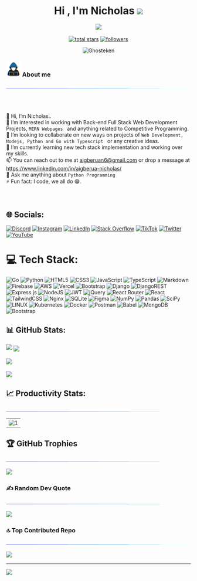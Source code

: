 <h1 align="center">Hi , I'm Nicholas <img src="https://media.giphy.com/media/hvRJCLFzcasrR4ia7z/giphy.gif" width="35"></h1>



<p align="center">
  <a href="https://github.com/DenverCoder1/readme-typing-svg"><img src="https://readme-typing-svg.herokuapp.com?font=Time+New+Roman&color=%23C8BE25&size=25&center=true&vCenter=true&width=600&height=100&lines=Computer+Science+Student;Backend+Developer;Ready+to+learn+new+things"></a>
</p>



<p align="center"> 
  <a href="https://github.com/Ghosteken?tab=repositories&sort=stargazers">
    <img alt="total stars" title="Total stars on GitHub" src="https://custom-icon-badges.demolab.com/github/stars/Ghosteken?color=FFBF00&style=for-the-badge&labelColor=ff5e00&logo=star"/></a>
  <a href="https://github.com/Ghosteken?tab=followers">
    <img alt="followers" title="Follow me on Github" src="https://custom-icon-badges.demolab.com/github/followers/Ghosteken?color=236ad3&labelColor=1155ba&style=for-the-badge&logo=person-add&label=Follow&logoColor=white"/></a>
</p>

<p align="center"> 
	<img src="https://komarev.com/ghpvc/?username=Ghosteken&label=Profile%20views&color=0e75b6&style=for-the-badge" alt="Ghosteken" height=25px, width=150px/> 
</p>

### <picture><img src = "https://github.com/Ghosteken/Ghosteken/blob/main/Images/about_me.gif?raw=true" width = 40px></picture> About me
<img  src="https://github.com/Ghosteken/Ghosteken/blob/main/Images/borderseperator.gif">


<br><br>

👋 Hi, I’m Nicholas..<br>🔭 I’m interested in working with Back-end  Full Stack Web Development Projects, ```MERN Webpages ``` and anything related to Competitive Programming.<br>👯 I’m looking to collaborate on new ways on projects of ```Web Development, Nodejs, Python and Go with Typescript ```  or any creative ideas.<br>🌱 I’m currently learning new tech stack implementation and working over my skills.<br>📫 You can reach out to me at aigberuan6@gmail.com or drop a message at https://www.linkedin.com/in/aigberua-nicholas/<br>💬 Ask me anything about ```Python Programming```<br>⚡ Fun fact: I code, we all do 😁.<br><br>    <br>    

## 🌐 Socials:

<p align="center">

 [![Discord](https://img.shields.io/badge/Discord-%237289DA.svg?logo=discord&logoColor=white)](https://discord.gg/deathcallet9) [![Instagram](https://img.shields.io/badge/Instagram-%23E4405F.svg?logo=Instagram&logoColor=white)](https://instagram.com/_thereal_one_) [![LinkedIn](https://img.shields.io/badge/LinkedIn-%230077B5.svg?logo=linkedin&logoColor=white)](https://linkedin.com/in/https://www.linkedin.com/in/aigberua-nicholas/) [![Stack Overflow](https://img.shields.io/badge/-Stackoverflow-FE7A16?logo=stack-overflow&logoColor=white)](https://stackoverflow.com/users/22364414) [![TikTok](https://img.shields.io/badge/TikTok-%23000000.svg?logo=TikTok&logoColor=white)](https://tiktok.com/@_real_79) [![Twitter](https://img.shields.io/badge/Twitter-%231DA1F2.svg?logo=Twitter&logoColor=white)](https://twitter.com/@itsreals_) [![YouTube](https://img.shields.io/badge/YouTube-%23FF0000.svg?logo=YouTube&logoColor=white)](https://youtube.com/@https://www.youtube.com/channel/UCQyd0kjSp8ra-KmaSOkjtfA) 
</p>

# 💻 Tech Stack:
<p align="center"> 

![Go](https://img.shields.io/badge/go-%2300ADD8.svg?style=for-the-badge&logo=go&logoColor=white) ![Python](https://img.shields.io/badge/python-3670A0?style=for-the-badge&logo=python&logoColor=ffdd54) ![HTML5](https://img.shields.io/badge/html5-%23E34F26.svg?style=for-the-badge&logo=html5&logoColor=white) ![CSS3](https://img.shields.io/badge/css3-%231572B6.svg?style=for-the-badge&logo=css3&logoColor=white) ![JavaScript](https://img.shields.io/badge/javascript-%23323330.svg?style=for-the-badge&logo=javascript&logoColor=%23F7DF1E) ![TypeScript](https://img.shields.io/badge/typescript-%23007ACC.svg?style=for-the-badge&logo=typescript&logoColor=white) ![Markdown](https://img.shields.io/badge/markdown-%23000000.svg?style=for-the-badge&logo=markdown&logoColor=white) ![Firebase](https://img.shields.io/badge/firebase-%23039BE5.svg?style=for-the-badge&logo=firebase) ![AWS](https://img.shields.io/badge/AWS-%23FF9900.svg?style=for-the-badge&logo=amazon-aws&logoColor=white) ![Vercel](https://img.shields.io/badge/vercel-%23000000.svg?style=for-the-badge&logo=vercel&logoColor=white) ![Bootstrap](https://img.shields.io/badge/bootstrap-%23563D7C.svg?style=for-the-badge&logo=bootstrap&logoColor=white) ![Django](https://img.shields.io/badge/django-%23092E20.svg?style=for-the-badge&logo=django&logoColor=white) ![DjangoREST](https://img.shields.io/badge/DJANGO-REST-ff1709?style=for-the-badge&logo=django&logoColor=white&color=ff1709&labelColor=gray) ![Express.js](https://img.shields.io/badge/express.js-%23404d59.svg?style=for-the-badge&logo=express&logoColor=%2361DAFB)  ![NodeJS](https://img.shields.io/badge/node.js-6DA55F?style=for-the-badge&logo=node.js&logoColor=white) ![JWT](https://img.shields.io/badge/JWT-black?style=for-the-badge&logo=JSON%20web%20tokens) ![jQuery](https://img.shields.io/badge/jquery-%230769AD.svg?style=for-the-badge&logo=jquery&logoColor=white) ![React Router](https://img.shields.io/badge/React_Router-CA4245?style=for-the-badge&logo=react-router&logoColor=white) ![React](https://img.shields.io/badge/react-%2320232a.svg?style=for-the-badge&logo=react&logoColor=%2361DAFB) ![TailwindCSS](https://img.shields.io/badge/tailwindcss-%2338B2AC.svg?style=for-the-badge&logo=tailwind-css&logoColor=white) ![Nginx](https://img.shields.io/badge/nginx-%23009639.svg?style=for-the-badge&logo=nginx&logoColor=white)  ![SQLite](https://img.shields.io/badge/sqlite-%2307405e.svg?style=for-the-badge&logo=sqlite&logoColor=white) ![Figma](https://img.shields.io/badge/figma-%23F24E1E.svg?style=for-the-badge&logo=figma&logoColor=white) ![NumPy](https://img.shields.io/badge/numpy-%23013243.svg?style=for-the-badge&logo=numpy&logoColor=white) ![Pandas](https://img.shields.io/badge/pandas-%23150458.svg?style=for-the-badge&logo=pandas&logoColor=white) ![SciPy](https://img.shields.io/badge/SciPy-%230C55A5.svg?style=for-the-badge&logo=scipy&logoColor=%white) ![LINUX](https://img.shields.io/badge/Linux-FCC624?style=for-the-badge&logo=linux&logoColor=black) ![Kubernetes](https://img.shields.io/badge/kubernetes-%23326ce5.svg?style=for-the-badge&logo=kubernetes&logoColor=white) ![Docker](https://img.shields.io/badge/docker-%230db7ed.svg?style=for-the-badge&logo=docker&logoColor=white) ![Postman](https://img.shields.io/badge/Postman-FF6C37?style=for-the-badge&logo=postman&logoColor=white) ![Babel](https://img.shields.io/badge/Babel-F9DC3e?style=for-the-badge&logo=babel&logoColor=black) ![MongoDB](https://img.shields.io/badge/MongoDB-%234ea94b.svg?style=for-the-badge&logo=mongodb&logoColor=white) ![Bootstrap](https://img.shields.io/badge/bootstrap-%23563D7C.svg?style=for-the-badge&logo=bootstrap&logoColor=white) 
</p>



## 📊 GitHub Stats:
<img src="assets/light.gif">
<img align="center" src="https://github-readme-stats.vercel.app/api?username=Ghosteken
&theme=monokai&hide_border=false&include_all_commits=true&count_private=true">
  <br>
  <br>
  <img align="center" src="https://github-readme-streak-stats.herokuapp.com/?user=Ghosteken
&theme=monokai&hide_border=false">
  <br>
  <br>
  <img align="center" src="https://github-readme-stats.vercel.app/api/top-langs/?username=Ghosteken
&theme=monokai&hide_border=false&include_all_commits=true&count_private=true&layout=compact">
</div>



<!-- # 📊 GitHub Stats:
<img src="assets/light.gif">
<p align="center"> 

 ![](https://github-readme-stats.vercel.app/api?username=Ghosteken&theme=tokyonight&hide_border=false&include_all_commits=true&count_private=true)<br/>


![](https://github-readme-streak-stats.herokuapp.com/?user=Ghosteken&theme=tokyonight&hide_border=false)<br/>


![](https://github-readme-stats.vercel.app/api/top-langs/?username=Ghosteken&theme=tokyonight&hide_border=false&include_all_commits=true&count_private=true&layout=compact)
</p> -->

## 📈 Productivity Stats:
<table align="center">
<img  src="https://github.com/Ghosteken/Ghosteken/blob/main/Images/borderseperator.gif">
  <tr>
    <td><img src="https://github-profile-summary-cards.vercel.app/api/cards/profile-details?username=Ghosteken&theme=monokai"  display=block width=100% height=auto  alt="1" ></td>
  </tr> 
</table>

## 🏆 GitHub Trophies
<img  src="https://github.com/Ghosteken/Ghosteken/blob/main/Images/borderseperator.gif">
<p align="center">

![](https://github-profile-trophy.vercel.app/?username=Ghosteken&theme=radical&no-frame=false&no-bg=false&margin-w=4)
</p>

### ✍️ Random Dev Quote
<img  src="https://github.com/Ghosteken/Ghosteken/blob/main/Images/borderseperator.gif">
<p align="center">

![](https://quotes-github-readme.vercel.app/api?type=horizontal&theme=radical)
</p>

### 🔝 Top Contributed Repo
<img  src="https://github.com/Ghosteken/Ghosteken/blob/main/Images/borderseperator.gif">
<p align="center">

![](https://github-contributor-stats.vercel.app/api?username=Ghosteken&limit=5&theme=dark&combine_all_yearly_contributions=true)
</p>


---
[![](https://visitcount.itsvg.in/api?id=Ghosteken&icon=0&color=0)](https://visitcount.itsvg.in)

<!-- Proudly created with GPRM ( https://gprm.itsvg.in ) -->
